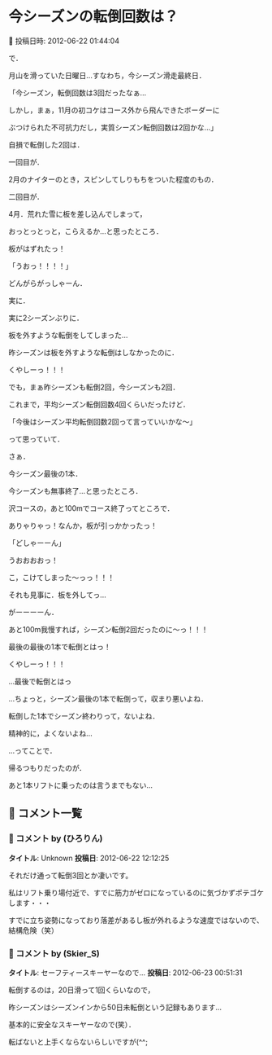 # 今シーズンの転倒回数は？

📅 投稿日時: 2012-06-22 01:44:04

で．





月山を滑っていた日曜日…すなわち，今シーズン滑走最終日．





「今シーズン，転倒回数は3回だったなぁ…


しかし，まぁ，11月の初コケはコース外から飛んできたボーダーに


ぶつけられた不可抗力だし，実質シーズン転倒回数は2回かな…」





自損で転倒した2回は．





一回目が．


2月のナイターのとき，スピンしてしりもちをついた程度のもの．





二回目が．


4月．荒れた雪に板を差し込んでしまって，


おっとっとっと，こらえるか…と思ったところ．


板がはずれたっ！


「うおっ！！！！」


どんがらがっしゃーん．





実に．


実に2シーズンぶりに．


板を外すような転倒をしてしまった…


昨シーズンは板を外すような転倒はしなかったのに．


くやしーっ！！！





でも，まぁ昨シーズンも転倒2回，今シーズンも2回．


これまで，平均シーズン転倒回数4回くらいだったけど．





「今後はシーズン平均転倒回数2回って言っていいかな～」





って思っていて．


さぁ．


今シーズン最後の1本．





今シーズンも無事終了…と思ったところ．


沢コースの，あと100mでコース終了ってところで．


ありゃりゃっ！なんか，板が引っかかったっ！


「どしゃーーん」





うおおおおっ！


こ，こけてしまった～っっ！！！


それも見事に．板を外してっ…





がーーーーん．


あと100m我慢すれば，シーズン転倒2回だったのに～っ！！！


最後の最後の1本で転倒とはっ！


くやしーっ！！！





…最後で転倒とはっ





…ちょっと，シーズン最後の1本で転倒って，収まり悪いよね．





転倒した1本でシーズン終わりって，ないよね．





精神的に，よくないよね…





…ってことで．


帰るつもりだったのが．





あと1本リフトに乗ったのは言うまでもない…

## 💬 コメント一覧

### 💬 コメント by (ひろりん)
**タイトル**: Unknown
**投稿日**: 2012-06-22 12:12:25

それだけ通って転倒3回とか凄いです。

私はリフト乗り場付近で、すでに筋力がゼロになっているのに気づかずポテゴケします・・・

すでに立ち姿勢になっており落差があるし板が外れるような速度ではないので、結構危険（笑）

### 💬 コメント by (Skier_S)
**タイトル**: セーフティースキーヤーなので…
**投稿日**: 2012-06-23 00:51:31

転倒するのは，20日滑って1回くらいなので，

昨シーズンはシーズンインから50日未転倒という記録もあります…



基本的に安全なスキーヤーなので(笑）．



転ばないと上手くならないらしいですが(^^;

